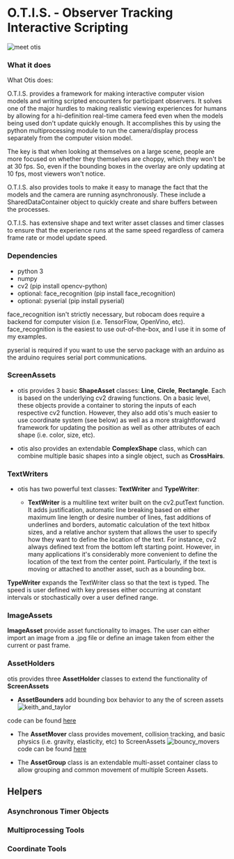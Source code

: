 # O.T.I.S. - Observer Tracking Interactive Scripting

  ![meet otis](./readme_gifs/github_otis_one.gif)

### What it does
What Otis does: 

O.T.I.S. provides a framework for making interactive computer vision models and writing scripted encounters for participant 
observers. It solves one of the major hurdles to making realistic viewing experiences for humans by allowing for a 
hi-definition real-time camera feed even when the models being used don't update quickly enough. It accomplishes this by 
using the python multiprocessing module to run the camera/display process separately from the computer vision model.

The key is that when looking at themselves on a large scene, people are more focused on whether they themselves are 
choppy, which they won't be at 30 fps. So, even if the bounding boxes in the overlay are only updating at 10 fps, most 
viewers won't notice.

O.T.I.S. also provides tools to make it easy to manage the fact that the models and the camera are running asynchronously. 
These include a SharedDataContainer object to quickly create and share buffers between the processes. 

O.T.I.S. has extensive shape and text writer asset classes and timer classes to ensure that the experience runs at the 
same speed regardless of camera frame rate or model update speed.

### Dependencies
- python 3
- numpy
- cv2 (pip install opencv-python)
- optional: face_recognition (pip install face_recognition)
- optional: pyserial (pip install pyserial)

face_recognition isn't strictly necessary, but robocam does require a backend for computer vision (i.e. TensorFlow, 
OpenVino, etc). face_recognition is the easiest to use out-of-the-box, and I use it in some of my examples. 

pyserial is required if you want to use the servo package with an arduino as the arduino requires serial port 
communications. 

### ScreenAssets
 
- otis provides 3 basic **ShapeAsset** classes: **Line**, **Circle**, **Rectangle**. Each is based on the underlying cv2 
drawing functions. On a basic level, these objects provide a container to storing the inputs of each respective cv2 function. However, they
also add otis's much easier to use coordinate system (see below) as well as a more straightforward framework for updating 
the position as well as other attributes of each shape (i.e. color, size, etc).

- otis also provides an extendable **ComplexShape** class, which can combine multiple basic shapes into a single object, 
such as **CrossHairs**.

### TextWriters
- otis has two powerful text classes: **TextWriter** and **TypeWriter**:

    - **TextWriter** is a multiline text writer built on the cv2.putText function. It adds justification, automatic line breaking 
based on either maximum line length or desire number of lines, fast additions of underlines and borders, automatic calculation 
of the text hitbox sizes, and a relative anchor system that 
allows the user to specify how they want to define the location of the text. For instance, cv2 always defined text from the 
bottom left starting point. However, in many applications it's considerably more convenient to define the location of the text
from the center point. Particularly, if the text is moving or attached to another asset, such as a bounding box. 

**TypeWriter** expands the TextWriter class so that the text is typed. The speed is user defined with key presses either 
occurring at constant intervals or stochastically over a user defined range. 

### ImageAssets

**ImageAsset** provide asset functionality to images. The user can either import an image from a .jpg file or define 
an image taken from either the current or past frame. 

### AssetHolders

otis provides three **AssetHolder** classes to extend the functionality of **ScreenAssets**

- **AssetBounders** add bounding box behavior to any the of screen assets
![keith_and_taylor](./readme_gifs/keith_taylor.gif)

code can be found [here](https://github.com/econokeith/otis/blob/master/examples/taylor_and_me.py)

- The **AssetMover** class provides movement, collision tracking, and basic physics (i.e. gravity, elasticity, etc) to 
ScreenAssets ![bouncy_movers](./readme_gifs/bouncy_movers.gif)
code can be found [here](https://duckduckgo.com)

- The **AssetGroup** class is an extendable multi-asset container class to allow grouping and common movement of multiple Screen Assets.

## Helpers

### Asynchronous Timer Objects
### Multiprocessing Tools
### Coordinate Tools
